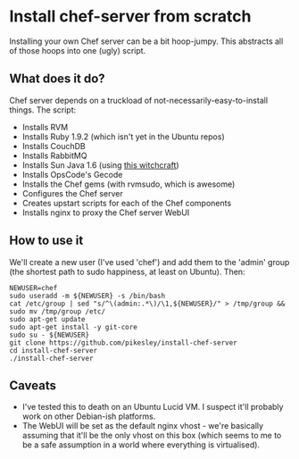 Install chef-server from scratch
================================

Installing your own Chef server can be a bit hoop-jumpy. This abstracts all of those hoops into one (ugly) script.

What does it do?
----------------

Chef server depends on a truckload of not-necessarily-easy-to-install things. The script:

+ Installs RVM
+ Installs Ruby 1.9.2 (which isn't yet in the Ubuntu repos)
+ Installs CouchDB
+ Installs RabbitMQ
+ Installs Sun Java 1.6 (using [this witchcraft](https://github.com/flexiondotorg/oab-java6))
+ Installs OpsCode's Gecode
+ Installs the Chef gems (with rvmsudo, which is awesome)
+ Configures the Chef server
+ Creates upstart scripts for each of the Chef components
+ Installs nginx to proxy the Chef server WebUI

How to use it
-------------

We'll create a new user (I've used 'chef') and add them to the 'admin' group (the shortest path to sudo happiness, at least on Ubuntu). Then:

    NEWUSER=chef
    sudo useradd -m ${NEWUSER} -s /bin/bash
    cat /etc/group | sed "s/^\(admin:.*\)/\1,${NEWUSER}/" > /tmp/group && sudo mv /tmp/group /etc/
    sudo apt-get update
    sudo apt-get install -y git-core
    sudo su - ${NEWUSER} 
    git clone https://github.com/pikesley/install-chef-server
    cd install-chef-server
    ./install-chef-server

Caveats
-------

+ I've tested this to death on an Ubuntu Lucid VM. I suspect it'll probably work on other Debian-ish platforms.
+ The WebUI will be set as the default nginx vhost - we're basically assuming that it'll be the only vhost on this box (which seems to me to be a safe assumption in a world where everything is virtualised).

